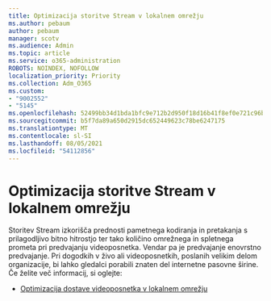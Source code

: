 ```yaml
---
title: Optimizacija storitve Stream v lokalnem omrežju
ms.author: pebaum
author: pebaum
manager: scotv
ms.audience: Admin
ms.topic: article
ms.service: o365-administration
ROBOTS: NOINDEX, NOFOLLOW
localization_priority: Priority
ms.collection: Adm_O365
ms.custom:
- "9002552"
- "5145"
ms.openlocfilehash: 52499bb34d1bda1bfc9e712b2d950f18d16b41f8ef0e721c96b189b07f1cd461
ms.sourcegitcommit: b5f7da89a650d2915dc652449623c78be6247175
ms.translationtype: MT
ms.contentlocale: sl-SI
ms.lasthandoff: 08/05/2021
ms.locfileid: "54112856"
---
```

# <a name="optimizing-stream-within-my-local-network"></a>Optimizacija storitve Stream v lokalnem omrežju

Storitev Stream izkorišča prednosti pametnega kodiranja in pretakanja s prilagodljivo bitno hitrostjo ter tako količino omrežnega in spletnega prometa pri predvajanju videoposnetka. Vendar pa je predvajanje enovrstno predvajanje. Pri dogodkih v živo ali videoposnetkih, poslanih velikim delom organizacije, bi lahko gledalci porabili znaten del internetne pasovne širine. Če želite več informacij, si oglejte:

- [Optimizacija dostave videoposnetka v lokalnem omrežju](https://docs.microsoft.com/stream/network-overview#optimizing-video-delivery-within-my-local-network)
